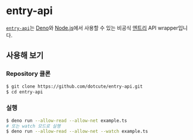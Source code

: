 # entry-api

[`entry-api`](https://github.com/dotcute/entry-api)는 [Deno](https://deno.land)와 [Node.js](https://nodejs.org)에서 사용할 수 있는 비공식 [엔트리](https://playentry.org) API wrapper입니다.

## 사용해 보기

### Repository 클론

```bash
$ git clone https://github.com/dotcute/entry-api.git
$ cd entry-api
```

### 실행

```bash
$ deno run --allow-read --allow-net example.ts
# 또는 watch 모드로 실행
$ deno run --allow-read --allow-net --watch example.ts
```
